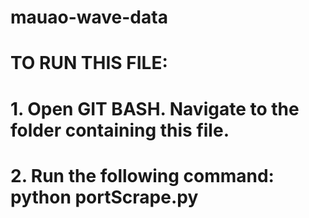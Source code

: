 # mauao-wave-data


# ########################################################################
# TO RUN THIS FILE:
# 1. Open GIT BASH. Navigate to the folder containing this file.
# 2. Run the following command: python portScrape.py
